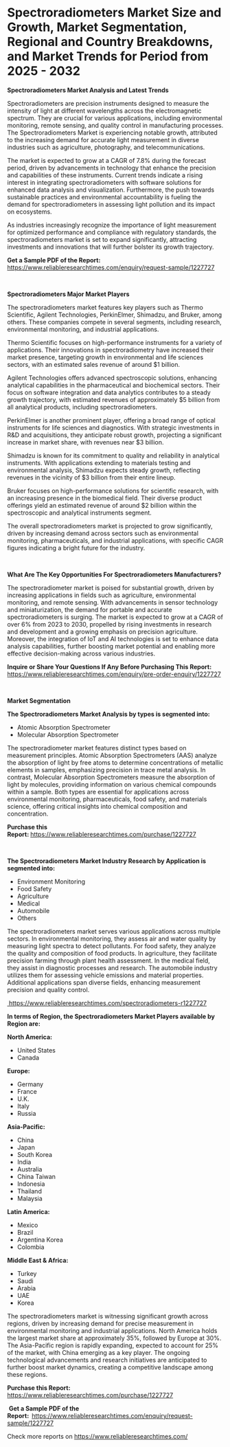 <p><h1>Spectroradiometers Market Size and Growth, Market Segmentation, Regional and Country Breakdowns, and Market Trends for Period from 2025 -  2032</h1></p><p><strong>Spectroradiometers Market Analysis and Latest Trends</strong></p>
<p><p>Spectroradiometers are precision instruments designed to measure the intensity of light at different wavelengths across the electromagnetic spectrum. They are crucial for various applications, including environmental monitoring, remote sensing, and quality control in manufacturing processes. The Spectroradiometers Market is experiencing notable growth, attributed to the increasing demand for accurate light measurement in diverse industries such as agriculture, photography, and telecommunications. </p><p>The market is expected to grow at a CAGR of 7.8% during the forecast period, driven by advancements in technology that enhance the precision and capabilities of these instruments. Current trends indicate a rising interest in integrating spectroradiometers with software solutions for enhanced data analysis and visualization. Furthermore, the push towards sustainable practices and environmental accountability is fueling the demand for spectroradiometers in assessing light pollution and its impact on ecosystems. </p><p>As industries increasingly recognize the importance of light measurement for optimized performance and compliance with regulatory standards, the spectroradiometers market is set to expand significantly, attracting investments and innovations that will further bolster its growth trajectory.</p></p>
<p><strong>Get a Sample PDF of the Report:&nbsp;</strong> <a href="https://www.reliableresearchtimes.com/enquiry/request-sample/1227727?utm_campaign=3518&utm_medium=2&utm_source=Github&utm_content=ia&utm_term=09042025&utm_id=spectroradiometers">https://www.reliableresearchtimes.com/enquiry/request-sample/1227727</a></p>
<p>&nbsp;</p>
<p><strong>Spectroradiometers Major Market Players</strong></p>
<p><p>The spectroradiometers market features key players such as Thermo Scientific, Agilent Technologies, PerkinElmer, Shimadzu, and Bruker, among others. These companies compete in several segments, including research, environmental monitoring, and industrial applications.</p><p>Thermo Scientific focuses on high-performance instruments for a variety of applications. Their innovations in spectroradiometry have increased their market presence, targeting growth in environmental and life sciences sectors, with an estimated sales revenue of around $1 billion.</p><p>Agilent Technologies offers advanced spectroscopic solutions, enhancing analytical capabilities in the pharmaceutical and biochemical sectors. Their focus on software integration and data analytics contributes to a steady growth trajectory, with estimated revenues of approximately $5 billion from all analytical products, including spectroradiometers.</p><p>PerkinElmer is another prominent player, offering a broad range of optical instruments for life sciences and diagnostics. With strategic investments in R&D and acquisitions, they anticipate robust growth, projecting a significant increase in market share, with revenues near $3 billion.</p><p>Shimadzu is known for its commitment to quality and reliability in analytical instruments. With applications extending to materials testing and environmental analysis, Shimadzu expects steady growth, reflecting revenues in the vicinity of $3 billion from their entire lineup.</p><p>Bruker focuses on high-performance solutions for scientific research, with an increasing presence in the biomedical field. Their diverse product offerings yield an estimated revenue of around $2 billion within the spectroscopic and analytical instruments segment.</p><p>The overall spectroradiometers market is projected to grow significantly, driven by increasing demand across sectors such as environmental monitoring, pharmaceuticals, and industrial applications, with specific CAGR figures indicating a bright future for the industry.</p></p>
<p>&nbsp;</p>
<p><strong>What Are The Key Opportunities For Spectroradiometers Manufacturers?</strong></p>
<p><p>The spectroradiometer market is poised for substantial growth, driven by increasing applications in fields such as agriculture, environmental monitoring, and remote sensing. With advancements in sensor technology and miniaturization, the demand for portable and accurate spectroradiometers is surging. The market is expected to grow at a CAGR of over 6% from 2023 to 2030, propelled by rising investments in research and development and a growing emphasis on precision agriculture. Moreover, the integration of IoT and AI technologies is set to enhance data analysis capabilities, further boosting market potential and enabling more effective decision-making across various industries.</p></p>
<p><strong>Inquire or Share Your Questions If Any Before Purchasing This Report:</strong> <a href="https://www.reliableresearchtimes.com/enquiry/pre-order-enquiry/1227727?utm_campaign=3518&utm_medium=2&utm_source=Github&utm_content=ia&utm_term=09042025&utm_id=spectroradiometers">https://www.reliableresearchtimes.com/enquiry/pre-order-enquiry/1227727</a></p>
<p>&nbsp;</p>
<p><strong>Market Segmentation</strong></p>
<p><strong>The Spectroradiometers Market Analysis by types is segmented into:</strong></p>
<p><ul><li>Atomic Absorption Spectrometer</li><li>Molecular Absorption Spectrometer</li></ul></p>
<p><p>The spectroradiometer market features distinct types based on measurement principles. Atomic Absorption Spectrometers (AAS) analyze the absorption of light by free atoms to determine concentrations of metallic elements in samples, emphasizing precision in trace metal analysis. In contrast, Molecular Absorption Spectrometers measure the absorption of light by molecules, providing information on various chemical compounds within a sample. Both types are essential for applications across environmental monitoring, pharmaceuticals, food safety, and materials science, offering critical insights into chemical composition and concentration.</p></p>
<p><strong>Purchase this Report:&nbsp;</strong><a href="https://www.reliableresearchtimes.com/purchase/1227727?utm_campaign=3518&utm_medium=2&utm_source=Github&utm_content=ia&utm_term=09042025&utm_id=spectroradiometers">https://www.reliableresearchtimes.com/purchase/1227727</a></p>
<p>&nbsp;</p>
<p><strong>The Spectroradiometers Market Industry Research by Application is segmented into:</strong></p>
<p><ul><li>Environment Monitoring</li><li>Food Safety</li><li>Agriculture</li><li>Medical</li><li>Automobile</li><li>Others</li></ul></p>
<p><p>The spectroradiometers market serves various applications across multiple sectors. In environmental monitoring, they assess air and water quality by measuring light spectra to detect pollutants. For food safety, they analyze the quality and composition of food products. In agriculture, they facilitate precision farming through plant health assessment. In the medical field, they assist in diagnostic processes and research. The automobile industry utilizes them for assessing vehicle emissions and material properties. Additional applications span diverse fields, enhancing measurement precision and quality control.</p></p>
<p><a href="https://www.reliableresearchtimes.com/spectroradiometers-r1227727?utm_campaign=3518&utm_medium=2&utm_source=Github&utm_content=ia&utm_term=09042025&utm_id=spectroradiometers">&nbsp;https://www.reliableresearchtimes.com/spectroradiometers-r1227727</a></p>
<p><strong>In terms of Region, the Spectroradiometers Market Players available by Region are:</strong></p>
<p>
    <p> <strong> North America: </strong>
        <ul>
            <li>United States</li>
            <li>Canada</li>
        </ul>
        </p> 
    <p> <strong> Europe: </strong>
        <ul>
            <li>Germany</li>
            <li>France</li>
            <li>U.K.</li>
            <li>Italy</li>
            <li>Russia</li>
        </ul>
        </p> 
    <p> <strong> Asia-Pacific: </strong>
        <ul>
            <li>China</li>
            <li>Japan</li>
            <li>South Korea</li>
            <li>India</li>
            <li>Australia</li>
            <li>China Taiwan</li>
            <li>Indonesia</li>
            <li>Thailand</li>
            <li>Malaysia</li>
        </ul>
        </p> 
    <p> <strong> Latin America: </strong>
        <ul>
            <li>Mexico</li>
            <li>Brazil</li>
            <li>Argentina Korea</li>
            <li>Colombia</li>
        </ul>
        </p> 
    <p> <strong> Middle East & Africa: </strong>
        <ul>
            <li>Turkey</li>
            <li>Saudi</li>
            <li>Arabia</li>
            <li>UAE</li>
            <li>Korea</li>
        </ul>
    </p>
    </p>
<p><p>The spectroradiometers market is witnessing significant growth across regions, driven by increasing demand for precise measurement in environmental monitoring and industrial applications. North America holds the largest market share at approximately 35%, followed by Europe at 30%. The Asia-Pacific region is rapidly expanding, expected to account for 25% of the market, with China emerging as a key player. The ongoing technological advancements and research initiatives are anticipated to further boost market dynamics, creating a competitive landscape among these regions.</p></p>
<p><strong>Purchase this Report: </strong><a href="https://www.reliableresearchtimes.com/purchase/1227727?utm_campaign=3518&utm_medium=2&utm_source=Github&utm_content=ia&utm_term=09042025&utm_id=spectroradiometers">https://www.reliableresearchtimes.com/purchase/1227727</a></p>
<p>&nbsp;<strong>Get a Sample PDF of the Report:&nbsp;&nbsp;</strong><a href="https://www.reliableresearchtimes.com/enquiry/request-sample/1227727?utm_campaign=3518&utm_medium=2&utm_source=Github&utm_content=ia&utm_term=09042025&utm_id=spectroradiometers">https://www.reliableresearchtimes.com/enquiry/request-sample/1227727</a></p>
<p><strong></strong></p>
<p>Check more reports on <a href="https://www.reliableresearchtimes.com/?utm_campaign=3518&utm_medium=2&utm_source=Github&utm_content=ia&utm_term=09042025&utm_id=spectroradiometers">https://www.reliableresearchtimes.com/</a></p>